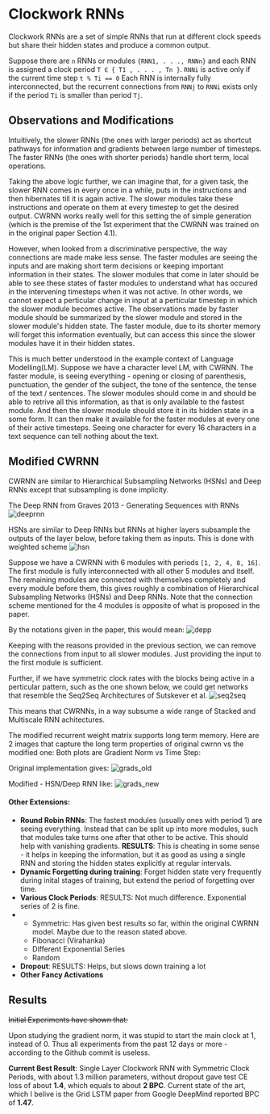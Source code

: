 # Clockwork RNNs 

Clockwork RNNs are a set of simple RNNs that run at different clock speeds but share their hidden states and produce a common output. 

Suppose there are `n` RNNs or modules `{RNN1, . . ., RNNn}` and each RNN is assigned a clock period `T ∈ { T1 , . . . , Tn }`. `RNNi` is active only if the current time step `t % Ti == 0` Each RNN is internally fully interconnected, but the recurrent connections from `RNNj` to `RNNi` exists only if the period `Ti` is smaller than period `Tj`. 

## Observations and Modifications
Intuitively, the slower RNNs (the ones with larger periods) act as shortcut pathways for information and gradients between large number of timesteps. The faster RNNs (the ones with shorter periods) handle short term, local operations. 

Taking the above logic further, we can imagine that, for a given task, the slower RNN comes in every once in a while, puts in the instructions and then hibernates till it is again active. The slower modules take these instructions and operate on them at every timestep to get the desired output. CWRNN works really well for this setting the of simple generation (which is the premise of the 1st experiment that the CWRNN was trained on in the original paper Section 4.1).

However, when looked from a discriminative perspective, the way connections are made make less sense. The faster modules are seeing the inputs and are making short term decisions or keeping important information in their states. The slower modules that come in later should be able to see these states of faster modules to understand what has occured in the intervening timesteps when it was not active. In other words, we cannot expect a perticular change in input at a perticular timestep in which the slower module becomes active. The observations made by faster module should be summarized by the slower module and stored in the slower module's hidden state. The faster module, due to its shorter memory will forget this information eventually, but can access this since the slower modules have it in their hidden states.

This is much better understood in the example context of Language Modelling(LM). Suppose we have a character level LM, with CWRNN. The faster module, is seeing everything - opening or closing of parenthesis, punctuation, the gender of the subject, the tone of the sentence, the tense of the text / sentences. The slower modules should come in and should be able to retrive all this information, as that is only available to the fastest module. And then the slower module should store it in its hidden state in a some form. It can then make it available for the faster modules at every one of their active timesteps. Seeing one character for every 16 characters in a text sequence can tell nothing about the text.

## Modified CWRNN

CWRNN are similar to Hierarchical Subsampling Networks (HSNs) and Deep RNNs except that subsampling is done implicity. 

The Deep RNN from Graves 2013 - Generating Sequences with RNNs
![deeprnn](https://cloud.githubusercontent.com/assets/8753078/11612816/9bddf020-9c2e-11e5-850e-0b50381b6d5b.png)

HSNs are similar to Deep RNNs but RNNs at higher layers subsample the outputs of the layer below, before taking them as inputs. This is done with weighted scheme
![hsn](https://cloud.githubusercontent.com/assets/8753078/11612818/9c901016-9c2e-11e5-8b7f-8a668afd0cd7.png)

Suppose we have a CWRNN with 6 modules with periods `[1, 2, 4, 8, 16]`. The first module is fully interconnected with all other 5 modules and itself. The remaining modules are connected with themselves completely and every module before them, this gives roughly a combination of Hierarchical Subsampling Networks (HSNs) and Deep RNNs. Note that the connection scheme mentioned for the 4 modules is opposite of what is proposed in the paper. 

By the notations given in the paper, this would mean:
![depp](https://cloud.githubusercontent.com/assets/8753078/11612805/453c4b86-9c2e-11e5-9b0d-52dbab1c005a.png)

Keeping with the reasons provided in the previous section, we can remove the connections from input to all slower modules. Just providing the input to the first module is sufficient.

Further, if we have symmetric clock rates with the blocks being active in a perticular pattern, such as the one shown below, we could get networks that resemble the Seq2Seq Architectures of Sutskever et al. 
![seq2seq](https://cloud.githubusercontent.com/assets/8753078/11612806/46e59834-9c2e-11e5-8309-7a93aa72383c.png)

This means that CWRNNs, in a way subsume a wide range of Stacked and Multiscale RNN achitectures.

The modified recurrent weight matrix supports long term memory. Here are 2 images that capture the long term properties of original cwrnn vs the modified one:
Both plots are Gradient Norm vs Time Step: 

Original implementation gives:
![grads_old](https://cloud.githubusercontent.com/assets/8753078/11612856/4f2cb75a-9c30-11e5-8ca3-815b43b6698a.png)

Modified - HSN/Deep RNN like:
![grads_new](https://cloud.githubusercontent.com/assets/8753078/11612855/4e8db6d2-9c30-11e5-82ff-f9ff91520851.png)

#### Other Extensions:

* **Round Robin RNNs**: The fastest modules (usually ones with period 1) are seeing everything. Instead that  can be split up into more modules, such that modules take turns one after that other to be active. This should help with vanishing gradients. **RESULTS**: This is cheating in some sense - it helps in keeping the information, but it as good as using a single RNN and storing the hidden states explicitly at regular intervals.
* **Dynamic Forgetting during training**: Forget hidden state very frequently during inital stages of training, but extend the period of forgetting over time.
* **Various Clock Periods**: RESULTS: Not much difference. Exponential series of 2 is fine. 
* 
	* Symmetric: Has given best results so far, within 		the original CWRNN model. Maybe due to the reason 		stated above.
	* Fibonacci (Virahanka)
	* Different Exponential Series
	* Random
* **Dropout**: RESULTS: Helps, but slows down training a lot
* **Other Fancy Activations**
	
## Results

~~Initial Experiments have shown that:~~

Upon studying the gradient norm, it was stupid to start the main clock at 1, instead of 0. Thus all experiments from the past 12 days or more - according to the Github commit is useless.

**Current Best Result**: Single Layer Clockwork RNN with Symmetric Clock Periods, with about 1.3 million parameters, without dropout gave test CE loss of about **1.4**, which equals to about **2 BPC**. Current state of the art, which I belive is the Grid LSTM paper from Google DeepMind reported BPC of **1.47**.



